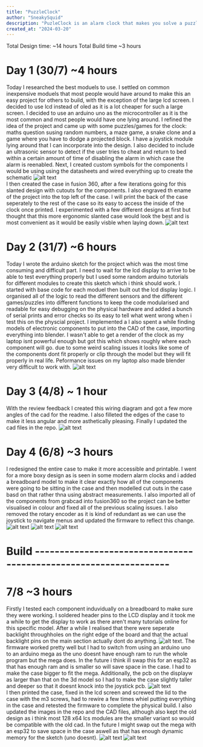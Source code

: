 ```yaml
---
title: "PuzzleClock"
author: "SneakySquid"
description: "PuzleClock is an alarm clock that makes you solve a puzzle to disable it"
created_at: "2024-03-20"
---
```


Total Design time: ~14 hours
Total Build time ~3 hours


# Day 1 (30/7) ~4 hours

Today I researched the best moduels to use. I settled on common inexpensive moduels that most people would have around to make this an easy project for others to build, with the exception of the large lcd screen. I decided to use lcd instead of oled as it is a lot cheaper for such a large screen. I decided to use an arduino uno as the microcontroller as it is the most common and most people would have one lying around. I refined the idea of the project and came up with some puzzles/games for the clock: maths question susing random numbers, a maze game, a snake clone and a game where you have to dodge a projected block. I have a joystick module lying around that I can incorporate into the design. I also decided to include an ultrasonic sensor to detect if the user tries to cheat and return to bed within a certain amount of time of disabling the alarm in which case the alarm is reenabled. Next, I created custom symbols for the components I would be using using the datasheets and wired everything up to create the schematic
![alt text](Images/image-1.png)  
I then created the case in fusion 360, after a few iterations going for this slanted design with cutouts for the components. I also engraved th ename of the project into the top left of the case. I will print the back of the case seperately to the rest of the case so its easy to access the inside of the clock once printed. I experimented with a few different designs at first but thought that this more ergonomic slanted case would look the best and is most convenient as it would be easily visble when laying down.
![alt text](Images/image.png)

# Day 2 (31/7) ~6 hours

Today I wrote the arduino sketch for the project which was the most time consuming and difficult part. I need to wait for the lcd display to arrive to be able to test everything properly but I used some random arduino tutorials for different modules to create this sketch which i think should work. I started with base code for each moduel then built out the lcd display logic. I organised all of the logic to read the different sensors and the different games/puzzles into different functions to keep the code modularised and readable for easy debugging on the physical hardware and added a bunch of serial prints and error checks so its easy to tell what went wrong when i test this on the physcial project. I implemented a I also spent a while finding models of electronic components to put into the CAD of the case, importing everything into blender. I  wasn't able to get a render of the clock as my laptop isnt powerful enough but got this which shows roughly where each component will go. due to some weird scaling issues it looks like some of the components dont fit properly or clip through the model but they will fit properly in real life. Peformance issues on my laptop also made blender very difficult to work with.
![alt text](Images/image-2.png)

# Day 3 (4/8) ~ 1 hour
With the review feedback I created this wiring diagram and got a few more angles of the cad for the readme. I also filleted the edges of the case to make it less angular and more asthetically pleasing. Finally I updated the cad files in the repo.
![alt text](Images/image-3.png)

# Day 4 (6/8) ~3 hours
I redesigned the entire case to make it more accessible and printable. I went for a more boxy design as is seen in some modern alarm clocks and i added a breadboard model to make it clear exactly how all of the components were going to be sitting in the case and then modelled cut outs in the case basd on that rather thna using abstract measurements. I also imported all of the components from grabcad into fusion360 so the project can be better visualised in colour and fixed all of the previous scaling issues. I also removed the rotary encoder as it is kind of redundant as we can use the joystick to navigate menus and updated the firmware to reflect this change.
![alt text](Images/image-7.png)
![alt text](Images/image-8.png)
![alt text](Images/image-9.png)

# Build -----------------------------------------------------------------
# 7/8 ~3 hours
Firstly I tested each component induvidually on a breadboard to make sure they were working. I soldered header pins to the LCD display and it took me a while to get the display to work as there aren't many tutorials online for this specific model. After a while I realised that there were seperate backlight throughholes on the right edge of the board and that the actual backlight pins on the main section actually dont do anything. ![alt text](Images/image-11.png). The firmware worked pretty well but I had to switch from using an arduino uno to an arduino mega as the uno doesnt have enough ram to run the whole program but the mega does. In the future i think ill swap this for an esp32 as that has enough ram and is smaller so will save space in the case. I had to make the case bigger to fit the mega. Additionally, the pcb on the displayw as larger than that on the 3d model so I had to make the case slightly taller and deeper so that it doesnt knock into the joystick pcb.
![alt text](Images/image-13.png)  
 I then printed the case, fixed in the lcd screen and screwed the lid to the case with the m3 screws, had to rewire a few times whiel putting everything in the case and retested the firmware to complete the physical build. I also updated the images in the repo and the CAD files, although also kept the old design as i think most 128 x64 lcs modules are the smaller variant so would be compatible with the old cad. In the future  I might swap out the mega with an esp32 to save space in the case aswell as that has enough dynamic memory for the sketch (uno doesnt).
![alt text](Images/image-12.png)
![alt text](Images/image-10.png)
